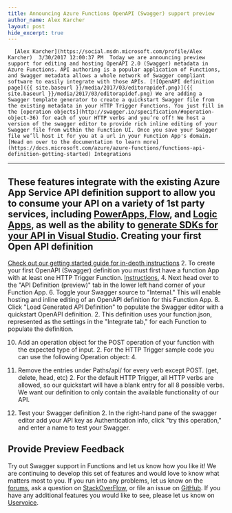 ```yaml
---
title: Announcing Azure Functions OpenAPI (Swagger) support preview
author_name: Alex Karcher
layout: post
hide_excerpt: true
---
```

      [Alex Karcher](https://social.msdn.microsoft.com/profile/Alex Karcher)  3/30/2017 12:00:37 PM  Today we are announcing preview support for editing and hosting OpenAPI 2.0 (Swagger) metadata in Azure Functions. API authoring is a popular application of Functions, and Swagger metadata allows a whole network of Swagger compliant software to easily integrate with those APIs. [![OpenAPI definition page]({{ site.baseurl }}/media/2017/03/editorapidef.png)]({{ site.baseurl }}/media/2017/03/editorapidef.png) We are adding a Swagger template generator to create a quickstart Swagger file from the existing metadata in your HTTP Trigger Functions. You just fill in the [operation objects](http://swagger.io/specification/#operation-object-36) for each of your HTTP verbs and you’re off! We host a version of the swagger editor to provide rich inline editing of your Swagger file from within the Function UI. Once you save your Swagger file we’ll host it for you at a url in your Function App's domain. [Head on over to the documentation to learn more](https://docs.microsoft.com/azure/azure-functions/functions-api-definition-getting-started) Integrations
------------

 These features integrate with the existing Azure App Service API definition support to allow you to consume your API on a variety of 1st party services, including [PowerApps, Flow](https://blogs.msdn.microsoft.com/appserviceteam/2017/02/23/making-your-apis-available-to-powerapps-and-microsoft-flow/), and [Logic Apps](https://docs.microsoft.com/en-us/azure/logic-apps/logic-apps-create-api-app), as well as the ability to [generate SDKs for your API in Visual Studio](https://docs.microsoft.com/en-us/azure/app-service-api/app-service-api-dotnet-get-started#a-idcodegena-generate-client-code-for-the-data-tier). Creating your first Open API definition
---------------------------------------

 [Check out our getting started guide for in-depth instructions](https://docs.microsoft.com/en-us/azure/azure-functions/functions-api-definition-getting-started)  2. To create your first OpenAPI (Swagger) definition you must first have a function App with at least one HTTP Trigger Function. [Instructions.](https://docs.microsoft.com/en-us/azure/azure-functions/functions-create-first-azure-function)
 4. Next head over to the "API Definition (preview)" tab in the lower left hand corner of your Function App.
 6. Toggle your Swagger source to "Internal." This will enable hosting and inline editing of an OpenAPI definition for this Function App.
 8. Click "Load Generated API Definition" to populate the Swagger editor with a quickstart OpenAPI definition. 
	 2. This definition uses your function.json, represented as the settings in the "Integrate tab," for each Function to populate the definition.
	  
 10. Add an operation object for the POST operation of your function with the expected type of input. 
	 2. For the HTTP Trigger sample code you can use the following Operation object:
	 4. 
	  
 12. Remove the entries under Paths/api/<yourFunctionName> for every verb except POST. (get, delete, head, etc) 
	 2. For the default HTTP Trigger, all HTTP verbs are allowed, so our quickstart will have a blank entry for all 8 possible verbs. We want our definition to only contain the available functionality of our API.
	  
 14. Test your Swagger definition 
	 2. In the right-hand pane of the swagger editor add your API key as Authentication info, click "try this operation," and enter a name to test your Swagger.
	  
  Provide Preview Feedback
------------------------

 Try out Swagger support in Functions and let us know how you like it! We are continuing to develop this set of features and would love to know what matters most to you. If you run into any problems, let us know on the [forums](https://social.msdn.microsoft.com/Forums/en-US/home?forum=AzureFunctions), ask a question on [StackOverFlow](http://stackoverflow.com/questions/tagged/azure-functions), or file an issue on [GitHub](https://github.com/Azure/Azure-Functions). If you have any additional features you would like to see, please let us know on [Uservoice](https://feedback.azure.com/forums/355860-azure-functions/filters/top).     